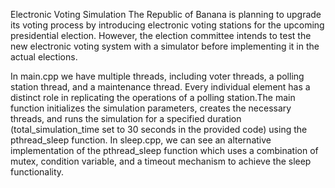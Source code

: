 Electronic Voting Simulation The Republic of Banana is planning to upgrade its voting process by introducing electronic voting stations for the upcoming presidential election. However, the election committee intends to test the new electronic voting system with a simulator before implementing it in the actual elections.

In main.cpp we have multiple threads, including voter threads, a polling station thread, and a maintenance thread. Every individual element has a distinct role in replicating the operations of a polling station.The main function initializes the simulation parameters, creates the necessary threads, and runs the simulation for a specified duration (total_simulation_time set to 30 seconds in the provided code) using the pthread_sleep function.
In sleep.cpp, we can see an alternative implementation of the pthread_sleep function which uses a combination of mutex, condition variable, and a timeout mechanism to achieve the sleep functionality.
